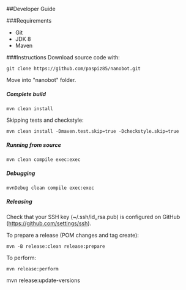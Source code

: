 ##Developer Guide

###Requirements
* Git
* JDK 8
* Maven

###Instructions
Download source code with:
```
git clone https://github.com/paspiz85/nanobot.git
```
Move into "nanobot" folder.

##### Complete build
```
mvn clean install
```
Skipping tests and checkstyle:
```
mvn clean install -Dmaven.test.skip=true -Dcheckstyle.skip=true
```

##### Running from source
```
mvn clean compile exec:exec
```

##### Debugging
```
mvnDebug clean compile exec:exec
```

##### Releasing
Check that your SSH key (~/.ssh/id_rsa.pub) is configured on GitHub (https://github.com/settings/ssh).

To prepare a release (POM changes and tag create):
```
mvn -B release:clean release:prepare
```
To perform:
```
mvn release:perform
```


mvn release:update-versions

